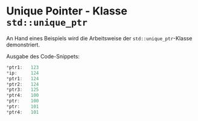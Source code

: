 # Unique Pointer - Klasse `std::unique_ptr`

An Hand eines Beispiels wird die Arbeitsweise der `std::unique_ptr`-Klasse demonstriert.

Ausgabe des Code-Snippets:

```cpp
*ptr1:   123
*ip:     124
*ptr1:   124
*ptr2:   124
*ptr3:   125
*ptr4:   100
*ptr:    100
*ptr:    101
*ptr4:   101
```
